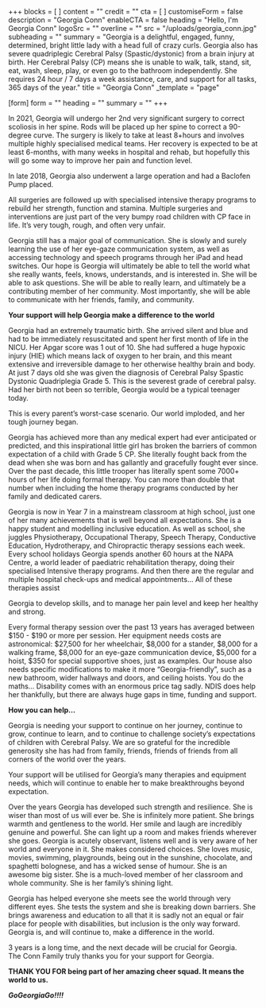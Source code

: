 +++
blocks = [ ]
content = ""
credit = ""
cta = [ ]
customiseForm = false
description = "Georgia Conn"
enableCTA = false
heading = "Hello, I'm Georgia Conn"
logoSrc = ""
overline = ""
src = "/uploads/georgia_conn.jpg"
subheading = ""
summary = "Georgia is a delightful, engaged, funny, determined, bright little lady with a head full of crazy curls. Georgia also has severe quadriplegic Cerebral Palsy (Spastic/dystonic) from a brain injury at birth. Her Cerebral Palsy (CP) means she is unable to walk, talk, stand, sit, eat, wash, sleep, play, or even go to the bathroom independently. She requires 24 hour / 7 days a week assistance, care, and support for all tasks, 365 days of the year."
title = "Georgia Conn"
_template = "page"

[form]
form = ""
heading = ""
summary = ""
+++

In 2021, Georgia will undergo her 2nd very significant surgery to correct scoliosis in her spine. Rods will be placed up her spine to correct a 90-degree curve. The surgery is likely to take at least 8+hours and involves multiple highly specialised medical teams. Her recovery is expected to be at least 6-months, with many weeks in hospital and rehab, but hopefully this will go some way to improve her pain and function level.  
  
In late 2018, Georgia also underwent a large operation and had a Baclofen Pump placed.  
  
All surgeries are followed up with specialised intensive therapy programs to rebuild her strength, function and stamina. Multiple surgeries and interventions are just part of the very bumpy road children with CP face in life. It’s very tough, rough, and often very unfair.  
  
Georgia still has a major goal of communication. She is slowly and surely learning the use of her eye-gaze communication system, as well as accessing technology and speech programs through her iPad and head switches. Our hope is Georgia will ultimately be able to tell the world what she really wants, feels, knows, understands, and is interested in. She will be able to ask questions. She will be able to really learn, and ultimately be a contributing member of her community. Most importantly, she will be able to communicate with her friends, family, and community.  
  
**Your support will help Georgia make a difference to the world**

Georgia had an extremely traumatic birth. She arrived silent and blue and had to be immediately resuscitated and spent her first month of life in the NICU. Her Apgar score was 1 out of 10. She had suffered a huge hypoxic injury (HIE) which means lack of oxygen to her brain, and this meant extensive and irreversible damage to her otherwise healthy brain and body. At just 7 days old she was given the diagnosis of Cerebral Palsy Spastic Dystonic Quadriplegia Grade 5. This is the severest grade of cerebral palsy. Had her birth not been so terrible, Georgia would be a typical teenager today.  
  
This is every parent’s worst-case scenario. Our world imploded, and her tough journey began.

Georgia has achieved more than any medical expert had ever anticipated or predicted, and this inspirational little girl has broken the barriers of common expectation of a child with Grade 5 CP. She literally fought back from the dead when she was born and has gallantly and gracefully fought ever since. Over the past decade, this little trooper has literally spent some 7000+ hours of her life doing formal therapy. You can more than double that number when including the home therapy programs conducted by her family and dedicated carers.  
  
Georgia is now in Year 7 in a mainstream classroom at high school, just one of her many achievements that is well beyond all expectations. She is a happy student and modelling inclusive education. As well as school, she juggles Physiotherapy, Occupational Therapy, Speech Therapy, Conductive Education, Hydrotherapy, and Chiropractic therapy sessions each week. Every school holidays Georgia spends another 60 hours at the NAPA Centre, a world leader of paediatric rehabilitation therapy, doing their specialised Intensive therapy programs. And then there are the regular and multiple hospital check-ups and medical appointments… All of these therapies assist  
  
Georgia to develop skills, and to manage her pain level and keep her healthy and strong.

Every formal therapy session over the past 13 years has averaged between $150 - $190 or more per session. Her equipment needs costs are astronomical: $27,500 for her wheelchair, $8,000 for a stander, $8,000 for a walking frame, $8,000 for an eye-gaze communication device, $5,000 for a hoist, $350 for special supportive shoes, just as examples. Our house also needs specific modifications to make it more “Georgia-friendly”, such as a new bathroom, wider hallways and doors, and ceiling hoists. You do the maths… Disability comes with an enormous price tag sadly. NDIS does help her thankfully, but there are always huge gaps in time, funding and support.  
  
**How you can help…**

Georgia is needing your support to continue on her journey, continue to grow, continue to learn, and to continue to challenge society’s expectations of children with Cerebral Palsy. We are so grateful for the incredible generosity she has had from family, friends, friends of friends from all corners of the world over the years.  
  
Your support will be utilised for Georgia’s many therapies and equipment needs, which will continue to enable her to make breakthroughs beyond expectation.  
  
Over the years Georgia has developed such strength and resilience. She is wiser than most of us will ever be. She is infinitely more patient. She brings warmth and gentleness to the world. Her smile and laugh are incredibly genuine and powerful. She can light up a room and makes friends wherever she goes. Georgia is acutely observant, listens well and is very aware of her world and everyone in it. She makes considered choices. She loves music, movies, swimming, playgrounds, being out in the sunshine, chocolate, and spaghetti bolognese, and has a wicked sense of humour. She is an awesome big sister. She is a much-loved member of her classroom and whole community. She is her family’s shining light.

Georgia has helped everyone she meets see the world through very different eyes. She tests the system and she is breaking down barriers. She brings awareness and education to all that it is sadly not an equal or fair place for people with disabilities, but inclusion is the only way forward. Georgia is, and will continue to, make a difference in the world.

  
3 years is a long time, and the next decade will be crucial for Georgia.  
The Conn Family truly thanks you for your support for Georgia.  
  
**THANK YOU FOR being part of her amazing cheer squad. It means the world to us.**

**_GoGeorgiaGo!!!!_**
